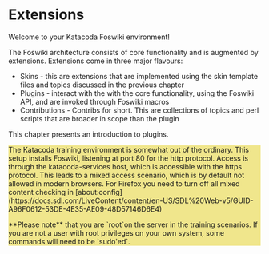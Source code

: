 # Extensions

Welcome to your Katacoda Foswiki environment!

The Foswiki architecture consists of core functionality and is augmented by extensions. Extensions come in three major flavours:
*   Skins - this are extensions that are implemented using the skin template files and topics discussed in the previous chapter
*   Plugins - interact with the with the core functionality, using the Foswiki API, and are invoked through Foswiki macros
*   Contributions - Contribs for short. This are collections of topics and perl scripts that are broader in scope than the plugin

This chapter presents an introduction to plugins.

<div style="background-color: khaki" >
The Katacoda training environment is somewhat out of the ordinary. This setup installs Foswiki, listening at port 80 for the http protocol.
Access is through the katacoda-services host, which is accessible with the https protocol.
This leads to a mixed access scenario, which is by default not allowed in modern browsers.
For Firefox  you need to turn off all mixed content checking in
[about:config](https://docs.sdl.com/LiveContent/content/en-US/SDL%20Web-v5/GUID-A96F0612-53DE-4E35-AE09-48D57146D6E4)
<p />
**Please note** that you are `root`on the server in the training scenarios.
If you are not a user with root privileges on your own system, some commands will need to be `sudo'ed`.
</div>

